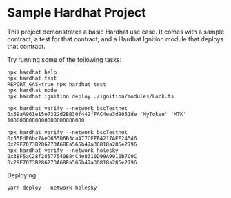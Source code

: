 # Sample Hardhat Project

This project demonstrates a basic Hardhat use case. It comes with a sample contract, a test for that contract, and a Hardhat Ignition module that deploys that contract.

Try running some of the following tasks:

```shell
npx hardhat help
npx hardhat test
REPORT_GAS=true npx hardhat test
npx hardhat node
npx hardhat ignition deploy ./ignition/modules/Lock.ts
```

```shell
npx hardhat verify --network bscTestnet 0x59aA961e15e7322d2BB30f442fFAC4ee3d9051de 'MyToken' 'MTK' 1000000000000000000000000

npx hardhat verify --network bscTestnet 0x55EdF6bc7AeD655D6B3caA77CFFB4217AEE24546 0x29F7073B286273A68Ea565b47a30818a285e2796
npx hardhat verify --network holesky 0x3BF5aC28f28577540B84C4e8310D99A9910b7C9C 0x29F7073B286273A68Ea565b47a30818a285e2796
```

Deploying

```shell
yarn deploy --network holesky
```
